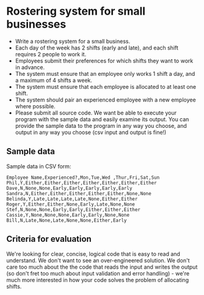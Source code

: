 Rostering system for small businesses
=====================================

* Write a rostering system for a small business.
* Each day of the week has 2 shifts (early and late), and each shift requires 2 people to work it.
* Employees submit their preferences for which shifts they want to work in advance.
* The system must ensure that an employee only works 1 shift a day, and a maximum of 4 shifts a week.
* The system must ensure that each employee is allocated to at least one shift.
* The system should pair an experienced employee with a new employee where possible.
* Please submit all source code.  We want be able to execute your program with the sample
  data and easily examine its output.  You can provide the sample data to the program in any
  way you choose, and output in any way you choose (csv input and output is fine!)

Sample data
-----------
Sample data in CSV form:

    Employee Name,Experienced?,Mon,Tue,Wed ,Thur,Fri,Sat,Sun
    Phil,Y,Either,Either,Either,Either,Either,Either,Either
    Dave,N,None,None,Early,Early,Early,Early,Early
    Sandra,N,Either,Either,Either,Either,Either,None,None
    Belinda,Y,Late,Late,Late,Late,None,Either,Either
    Roger,Y,Either,Either,None,Early,Late,None,None
    Stef,N,None,None,Early,Early,Either,Either,Either
    Cassie,Y,None,None,None,Early,Early,None,None
    Bill,N,Late,None,Late,None,None,Either,Early
    
Criteria for evaluation
-----------------------
We're looking for clear, concise, logical code that is easy to read and understand.  We don't want to see
an over-engineered solution.  We don't care too much about the the code that reads the input and writes the
output (so don't fret too much about input validation and error handling) - we're much more interested in
how your code solves the problem of allocating shifts.